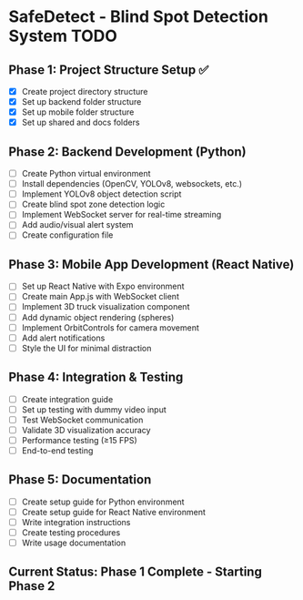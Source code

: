 # SafeDetect - Blind Spot Detection System TODO

## Phase 1: Project Structure Setup ✅
- [x] Create project directory structure
- [x] Set up backend folder structure
- [x] Set up mobile folder structure
- [x] Set up shared and docs folders

## Phase 2: Backend Development (Python)
- [ ] Create Python virtual environment
- [ ] Install dependencies (OpenCV, YOLOv8, websockets, etc.)
- [ ] Implement YOLOv8 object detection script
- [ ] Create blind spot zone detection logic
- [ ] Implement WebSocket server for real-time streaming
- [ ] Add audio/visual alert system
- [ ] Create configuration file

## Phase 3: Mobile App Development (React Native)
- [ ] Set up React Native with Expo environment
- [ ] Create main App.js with WebSocket client
- [ ] Implement 3D truck visualization component
- [ ] Add dynamic object rendering (spheres)
- [ ] Implement OrbitControls for camera movement
- [ ] Add alert notifications
- [ ] Style the UI for minimal distraction

## Phase 4: Integration & Testing
- [ ] Create integration guide
- [ ] Set up testing with dummy video input
- [ ] Test WebSocket communication
- [ ] Validate 3D visualization accuracy
- [ ] Performance testing (≥15 FPS)
- [ ] End-to-end testing

## Phase 5: Documentation
- [ ] Create setup guide for Python environment
- [ ] Create setup guide for React Native environment
- [ ] Write integration instructions
- [ ] Create testing procedures
- [ ] Write usage documentation

## Current Status: Phase 1 Complete - Starting Phase 2

